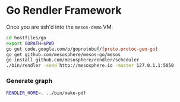 Go Rendler Framework
========

Once you are ssh'd into the `mesos-demo` VM:

```bash
cd hostfiles/go
export GOPATH=$PWD
go get code.google.com/p/goprotobuf/{proto,protoc-gen-go}
go get github.com/mesosphere/mesos-go/mesos
go install github.com/mesosphere/rendler/scheduler
./bin/rendler -seed http://mesosphere.io -master 127.0.1.1:5050
```

### Generate graph

```bash
RENDLER_HOME=. ../bin/make-pdf
```

